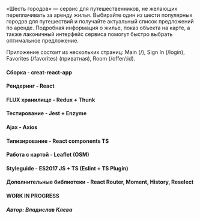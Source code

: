 «Шесть городов» — сервис для путешественников, не желающих переплачивать за аренду жилья. Выбирайте один из шести популярных городов для путешествий и получайте актуальный список предложений по аренде. Подробная информация о жилье, показ объекта на карте, а также лаконичный интерфейс сервиса помогут быстро выбрать оптимальное предложение.

Приложение состоит из нескольких страниц: Main (/), Sign In (/login), Favorites (/favorites) (приватная), Room (/offer/:id).

#### Сборка - creat-react-app
#### Рендеринг - React
#### FLUX хранилище - Redux + Thunk
#### Тестирование - Jest + Enzyme
#### Ajax - Axios
#### Типизирование - React components TS
#### Работа с картой - Leaflet (OSM)
#### Styleguide - ES2017 JS + TS (Eslint + TS Plugin)
#### Дополнительные библиотеки - React Router, Moment, History, Reselect

#### WORK IN PROGRESS

##### Автор: Владислав Клева
